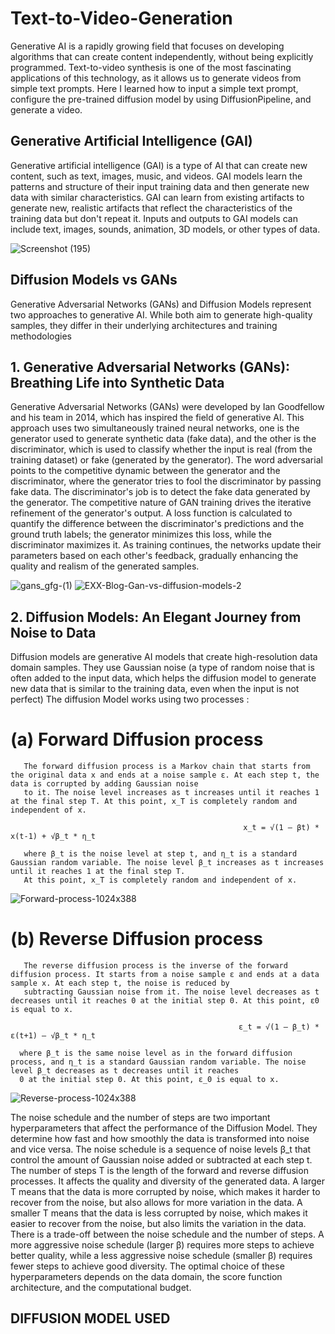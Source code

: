 # Text-to-Video-Generation
Generative AI is a rapidly growing field that focuses on developing algorithms that can create content independently, without being explicitly programmed. Text-to-video synthesis is one of the most fascinating applications of this technology, as it allows us to generate videos from simple text prompts. Here I learned how to input a simple text prompt, configure the pre-trained diffusion model by using DiffusionPipeline, and generate a video. 

## Generative Artificial Intelligence (GAI)

Generative artificial intelligence (GAI) is a type of AI that can create new content, such as text, images, music, and videos. GAI models learn the patterns and structure of their input training data and then generate new data with similar characteristics. GAI can learn from existing artifacts to generate new, realistic artifacts that reflect the characteristics of the training data but don't repeat it. Inputs and outputs to GAI models can include text, images, sounds, animation, 3D models, or other types of data.

![Screenshot (195)](https://github.com/CoderNitu/Text-to-Video-Generation/assets/87817227/1c5feeef-0862-4c67-8c40-f28c643b2652)


## Diffusion Models vs GANs

Generative Adversarial Networks (GANs) and Diffusion Models represent two approaches to generative AI. While both aim to generate high-quality samples, they differ in their underlying architectures and training methodologies

 ## 1. Generative Adversarial Networks (GANs): Breathing Life into Synthetic Data
   
   Generative Adversarial Networks (GANs) were developed by Ian Goodfellow and his team in 2014, which has inspired the field of generative AI. This approach uses two simultaneously 
   trained neural networks, one is the generator used to generate synthetic data (fake data), and the other is the discriminator, which is used to classify whether the input is real 
   (from the training dataset) or fake (generated by the generator). The word adversarial points to the competitive dynamic between the generator and the discriminator, where the 
   generator tries to fool the discriminator by passing fake data. The discriminator's job is to detect the fake data generated by the generator. The competitive nature of GAN training 
   drives the iterative refinement of the generator's output. A loss function is calculated to quantify the difference between the discriminator's predictions and the ground truth 
   labels; the generator minimizes this loss, while the discriminator maximizes it. As training continues, the networks update their parameters based on each other's feedback, gradually 
   enhancing the quality and realism of the generated samples.

 ![gans_gfg-(1)](https://github.com/CoderNitu/Text-to-Video-Generation/assets/87817227/eb063050-7f9c-44f3-9652-6d07d52021e2)
![EXX-Blog-Gan-vs-diffusion-models-2](https://github.com/CoderNitu/Text-to-Video-Generation/assets/87817227/ac778b14-e173-430f-a527-a38ad2720104)

 ## 2. Diffusion Models: An Elegant Journey from Noise to Data

   Diffusion models are generative AI models that create high-resolution data domain samples. They use Gaussian noise (a type of random noise that is often added to the input data, 
   which helps the diffusion model to generate new data that is similar to the training data, even when the input is not perfect)
   The diffusion Model works using two processes :
   # (a) Forward Diffusion process
       The forward diffusion process is a Markov chain that starts from the original data x and ends at a noise sample ε. At each step t, the data is corrupted by adding Gaussian noise 
       to it. The noise level increases as t increases until it reaches 1 at the final step T. At this point, x_T is completely random and independent of x.

                                                        x_t = √(1 – βt) * x(t-1) + √β_t * η_t

       where β_t is the noise level at step t, and η_t is a standard Gaussian random variable. The noise level β_t increases as t increases until it reaches 1 at the final step T. 
       At this point, x_T is completely random and independent of x.

   ![Forward-process-1024x388](https://github.com/CoderNitu/Text-to-Video-Generation/assets/87817227/34147d33-271e-4cd9-885d-baddfd6ee4f0)

   # (b) Reverse Diffusion process
       The reverse diffusion process is the inverse of the forward diffusion process. It starts from a noise sample ε and ends at a data sample x. At each step t, the noise is reduced by 
       subtracting Gaussian noise from it. The noise level decreases as t decreases until it reaches 0 at the initial step 0. At this point, ε0 is equal to x.

                                                       ε_t = √(1 – β_t) * ε(t+1) – √β_t * η_t

      where β_t is the same noise level as in the forward diffusion process, and η_t is a standard Gaussian random variable. The noise level β_t decreases as t decreases until it reaches 
      0 at the initial step 0. At this point, ε_0 is equal to x.

   ![Reverse-process-1024x388](https://github.com/CoderNitu/Text-to-Video-Generation/assets/87817227/915e2e08-77c2-43f0-b2b0-02dd01a671f9)

   The noise schedule and the number of steps are two important hyperparameters that affect the performance of the Diffusion Model. They determine how fast and how smoothly the data is 
   transformed into noise and vice versa. The noise schedule is a sequence of noise levels β_t that control the amount of Gaussian noise added or subtracted at each step t. The number of 
   steps T is the length of the forward and reverse diffusion processes. It affects the quality and diversity of the generated data. A larger T means that the data is more corrupted by 
   noise, which makes it harder to recover from the noise, but also allows for more variation in the data. A smaller T means that the data is less corrupted by noise, which makes it 
   easier to recover from the noise, but also limits the variation in the data. There is a trade-off between the noise schedule and the number of steps. A more aggressive noise schedule 
   (larger β) requires more steps to achieve better quality, while a less aggressive noise schedule (smaller β) requires fewer steps to achieve good diversity. The optimal choice of 
   these hyperparameters depends on the data domain, the score function architecture, and the computational budget.

   ## DIFFUSION MODEL USED



   



 





